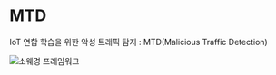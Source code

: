 # MTD
IoT 연합 학습을 위한 악성 트래픽 탐지 : MTD(Malicious Traffic Detection)

![소웨경 프레임워크](https://user-images.githubusercontent.com/94813704/185909921-9d6f4851-3bb7-435b-aad4-7d5cbc1260cf.png)
